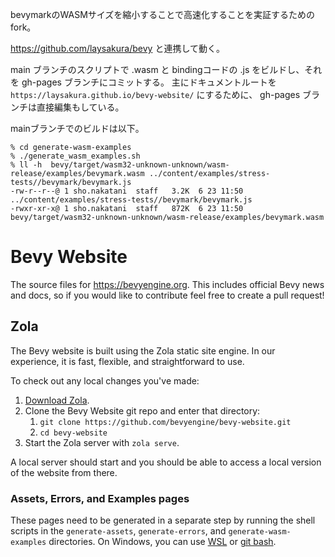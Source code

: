 bevymarkのWASMサイズを縮小することで高速化することを実証するためのfork。

<https://github.com/laysakura/bevy> と連携して動く。

main ブランチのスクリプトで .wasm と bindingコードの .js をビルドし、それを gh-pages ブランチにコミットする。
主にドキュメントルートを `https://laysakura.github.io/bevy-website/` にするために、 gh-pages ブランチは直接編集もしている。

mainブランチでのビルドは以下。

```console
% cd generate-wasm-examples
% ./generate_wasm_examples.sh
% ll -h  bevy/target/wasm32-unknown-unknown/wasm-release/examples/bevymark.wasm ../content/examples/stress-tests//bevymark/bevymark.js
-rw-r--r--@ 1 sho.nakatani  staff   3.2K  6 23 11:50 ../content/examples/stress-tests//bevymark/bevymark.js
-rwxr-xr-x@ 1 sho.nakatani  staff   872K  6 23 11:50 bevy/target/wasm32-unknown-unknown/wasm-release/examples/bevymark.wasm
```

# Bevy Website

The source files for <https://bevyengine.org>. This includes official Bevy news and docs, so if you would like to contribute feel free to create a pull request!

## Zola

The Bevy website is built using the Zola static site engine. In our experience, it is fast, flexible, and straightforward to use.

To check out any local changes you've made:

1. [Download Zola](https://www.getzola.org/).
2. Clone the Bevy Website git repo and enter that directory:
   1. `git clone https://github.com/bevyengine/bevy-website.git`
   2. `cd bevy-website`
3. Start the Zola server with `zola serve`.

A local server should start and you should be able to access a local version of the website from there.

### Assets, Errors, and Examples pages

These pages need to be generated in a separate step by running the shell scripts in the `generate-assets`, `generate-errors`, and `generate-wasm-examples` directories. On Windows, you can use [WSL](https://learn.microsoft.com/en-us/windows/wsl/install) or [git bash](https://gitforwindows.org/).

